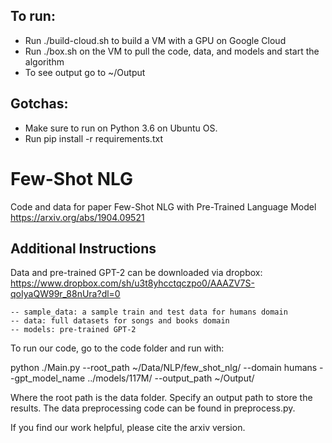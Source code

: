 ## To run:

- Run ./build-cloud.sh to build a VM with a GPU on Google Cloud
- Run ./box.sh on the VM to pull the code, data, and models and start the algorithm
- To see output go to ~/Output

## Gotchas:
- Make sure to run on Python 3.6 on Ubuntu OS. 
- Run pip install -r requirements.txt

# Few-Shot NLG
Code and data for paper Few-Shot NLG with Pre-Trained Language Model
https://arxiv.org/abs/1904.09521

## Additional Instructions
Data and pre-trained GPT-2 can be downloaded via dropbox: https://www.dropbox.com/sh/u3t8yhcctqczpo0/AAAZV7S-qoIyaQW99r_88nUra?dl=0
```
-- sample_data: a sample train and test data for humans domain
-- data: full datasets for songs and books domain
-- models: pre-trained GPT-2 
```
To run our code, go to the code folder and run with: 

python ./Main.py --root_path ~/Data/NLP/few_shot_nlg/ --domain humans --gpt_model_name ../models/117M/ --output_path ~/Output/

Where the root path is the data folder. Specify an output path to store the results. The data preprocessing code can be found in preprocess.py. 

If you find our work helpful, please cite the arxiv version. 

